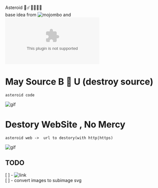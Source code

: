 Asteroid 👾☄️👨🏻‍🚀🚀   
base idea from ![mojombo](https://github.com/mojombo/asteroids)
and ![erkie](https://github.com/erkie/erkie.github.com)  

# May Source B 🍁 U (destroy source)    
```shell
asteroid code 
```
![gif](1.gif)

# Destory WebSite , No Mercy   
```shell
asteroid web ->  url to destory(with http|https) 
```
![gif](2.gif)

## TODO
[ ] - ![link](https://github.com/microsoft/vscode/pull/66418)   
[ ] - convert images to subimage svg